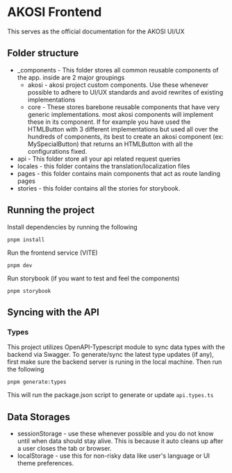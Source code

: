 # AKOSI Frontend

This serves as the official documentation for the AKOSI UI/UX

## Folder structure

* _components - This folder stores all common reusable components of the app. inside are 2 major groupings
  * akosi - akosi project custom components. Use these whenever possible to adhere to UI/UX standards and avoid rewrites of existing implementations
  * core - These stores barebone reusable components that have very generic implementations. most akosi components will implement these in its component. If for example you have used the HTMLButton with 3 different implementations but used all over the hundreds of components, its best to create an akosi component (ex: MySpecialButton) that returns an HTMLButton with all the configurations fixed.
* api - This folder store all your api related request queries
* locales - this folder contains the translation/localization files
* pages - this folder contains main components that act as route landing pages
* stories - this folder contains all the stories for storybook.


## Running the project

Install dependencies by running the following
```
pnpm install
```

Run the frontend service (VITE)
```
pnpm dev
```

Run storybook (if you want to test and feel the components)
```
pnpm storybook
```

## Syncing with the API

### Types

This project utilizes OpenAPI-Typescript module to sync data types with the backend via Swagger. To generate/sync the latest type updates (if any), first make sure the backend server is runing in the local machine. Then run the following

```
pnpm generate:types
```

This will run the package.json script to generate or update `api.types.ts`


## Data Storages

* sessionStorage - use these whenever possible and you do not know until when data should stay alive. This is because it auto cleans up after a user closes the tab or browser.
* localStorage - use this for non-risky data like user's language or UI theme preferences.